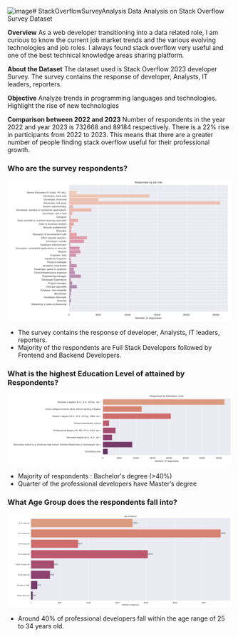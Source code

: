 ![image](https://github.com/AliyaAzeez/StackOverflowSurveyAnalysis/assets/69137998/11df4e62-07b6-4335-ae17-6c00102df378)# StackOverflowSurveyAnalysis
Data Analysis on Stack Overflow Survey Dataset


**Overview**
As a web developer transitioning into a data related role, I am curious to know the current job market trends and the various evolving technologies and job roles. I always found stack overflow very useful and one of the best technical knowledge areas sharing platform.  

**About the Dataset**
The dataset used is Stack Overflow 2023 developer Survey. The survey contains the response of developer, Analysts, IT leaders, reporters.

**Objective**
Analyze trends in programming languages and technologies. Highlight the rise of new technologies

**Comparison between 2022 and 2023**
Number of respondents in the year 2022 and year 2023 is 732668 and 89184 respectively. There is a 22% rise in participants from 2022 to 2023. This means that there are a greater number of people finding stack overflow useful for their professional growth.

### Who are the survey respondents?
![image](https://github.com/AliyaAzeez/StackOverflowSurveyAnalysis/blob/main/visualizations/jobType.png)

- The survey contains the response of developer, Analysts, IT leaders, reporters.
- Majority of the respondents are Full Stack Developers followed by  Frontend and Backend Developers.

### What is the highest Education Level of attained by Respondents?
![image](https://github.com/AliyaAzeez/StackOverflowSurveyAnalysis/blob/main/visualizations/EdLevel.png)

- Majority of respondents : Bachelor's degree (>40%)
- Quarter of the professional developers have Master’s degree

### What Age Group does the respondents fall into?
![image](https://github.com/AliyaAzeez/StackOverflowSurveyAnalysis/blob/main/visualizations/Age.png)

- Around 40% of professional developers fall within the age range of 25 to 34 years old.





